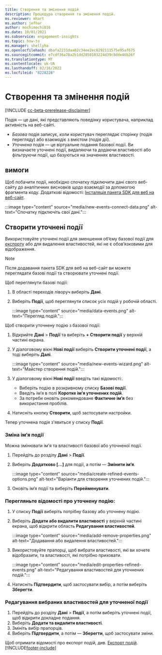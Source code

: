 ```yaml
---
title: Створення та змінення подій
description: Процедура створення та змінення подій.
ms.reviewer: mhart
ms.author: jefhar
author: mochimochi016
ms.date: 10/01/2021
ms.subservice: engagement-insights
ms.topic: how-to
ms.manager: shellyha
ms.openlocfilehash: dbafa2231daa82c34ee2ec8292111575e95af675
ms.sourcegitcommit: e7cdf36a78a2b1dd2850183224d39c8dde46b26f
ms.translationtype: MT
ms.contentlocale: uk-UA
ms.lasthandoff: 02/16/2022
ms.locfileid: "8228228"
---
```

# <a name="create-and-modify-events"></a>Створення та змінення подій

[!INCLUDE [cc-beta-prerelease-disclaimer](includes/cc-beta-prerelease-disclaimer.md)]

Подія — це дані, які представляють поведінку користувача, наприклад активність на веб-сайті.

- *Базова* подія записує, коли користувач переглядає сторінку (подія перегляду) або взаємодіє з вмістом (подія дії).
- *Уточнена* подія — це віртуальне подання базової події. Ви визначаєте уточнені події, видаляючи та додаючи властивості або фільтруючи події, що базуються на значеннях властивості.

## <a name="prerequisites"></a>вимоги

Щоб побачити події, необхідно спочатку підключити дані свого веб-сайту до аналітичних висновків щодо взаємодії за допомогою фрагмента коду. Додаткові відомості: [Інсталяція пакета SDK для веб на веб-сайт](instrument-website.md).

 :::image type="content" source="media/new-events-connect-data.png" alt-text="Спочатку підключіть свої дані.":::

## <a name="create-refined-events"></a>Створити уточнені події

Використовуйте уточнені події для зменшення об’єму базової події для [експорту](export-events.md) або для видалення властивостей, які не є обов’язковими для відображення.

> [!NOTE]
> Після додавання пакета SDK для веб на веб-сайт ви можете переглядати базові події та створювати уточнені події. 

Щоб переглянути базові події:

1. В області переходів ліворуч виберіть **Дані**.

1. Виберіть **Події**, щоб переглянути список усіх подій у робочій області.

    :::image type="content" source="media/data-events.png" alt-text="Перегляд подій.":::

Щоб створити уточнену подію з базової події: 

1. Відкрийте **Дані** > **Події** та виберіть **+ Створити події** у верхній частині екрана.

1. У діалоговому вікні **Нові події** виберіть **Створити уточнені події**, а тоді виберіть **Далі**.
   
     :::image type="content" source="media/new-events-wizard.png" alt-text="Майстер створення подій.":::
     
1. У діалоговому вікні **Нові події** введіть такі відомості:.

   - Виберіть подію в розкривному списку **Базові події**.
   - Введіть ім’я в полі **Коротке ім’я уточнених подій**.
   - За потреби оновіть рекомендоване **Фактичне ім’я** без використання пробілів.

1. Натисніть кнопку **Створити**, щоб застосувати настройки.

Тепер уточнена подія з'явиться у списку **Події**.

### <a name="edit-event-name"></a>Зміна ім’я події

Можна змінювати ім'я та властивості базової або уточненої події.

1. Перейдіть до розділу **Дані** > **Події**. 

1. Виберіть **Додатково [...]** для події, а потім — **Змінити ім’я**.
    
     :::image type="content" source="media/create-refined-events-options.png" alt-text="Варіанти для створення уточнених подій.":::

3. Оновіть ім’я події та виберіть **Перейменувати**.

### <a name="view-the-details-of-a-refined-event"></a>Перегляньте відомості про уточнену подію:

1. У списку **Події** виберіть потрібну базову або уточнену подію. 

1. Виберіть **Додати або видалити властивості** у верхній частині екрана, щоб відкрити область **Редагування властивостей**. 

     :::image type="content" source="media/add-remove-properties.png" alt-text="Додавання або видалення властивостей.":::

1. Використовуйте прапорці, щоб вибрати властивості, які ви хочете відобразити, та властивості, які потрібно приховати. 

   :::image type="content" source="media/edit-properties-refined-events.png" alt-text="Редагування властивостей для уточнених подій.":::

1. Натисніть **Підтвердити**, щоб застосувати вибір, а потім виберіть **Зберегти**.


### <a name="edit-selected-properties-for-a-refined-event"></a>Редагування вибраних властивостей для уточненої події

1. Перейдіть до розділу **Дані** > **Події**, а потім виберіть уточнені події, щоб відкрити докладне подання.
1. Виберіть **Додати та видалити властивості**. 
1. Змініть вибір прапорців.
1. Виберіть **Підтвердити**, а потім — **Зберегти**, щоб застосувати зміни.

Щоб отримати відомості про експорт подій, див. [Експорт подій](export-events.md).
[!INCLUDE[footer-include](../includes/footer-banner.md)]
